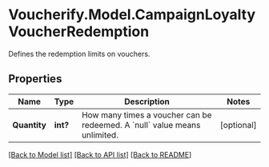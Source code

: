# Voucherify.Model.CampaignLoyaltyVoucherRedemption
Defines the redemption limits on vouchers.

## Properties

Name | Type | Description | Notes
------------ | ------------- | ------------- | -------------
**Quantity** | **int?** | How many times a voucher can be redeemed. A &#x60;null&#x60; value means unlimited. | [optional] 

[[Back to Model list]](../README.md#documentation-for-models) [[Back to API list]](../README.md#documentation-for-api-endpoints) [[Back to README]](../README.md)

